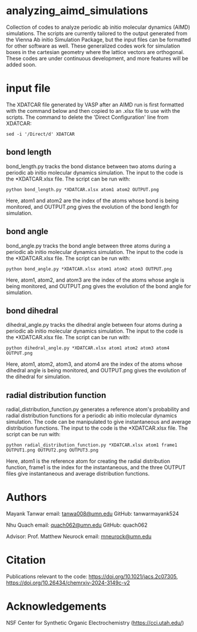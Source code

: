# analyzing_aimd_simulations
Collection of codes to analyze periodic ab initio molecular dynamics (AIMD) simulations. The scripts are currently tailored to the output generated from the Vienna Ab initio Simulation Package, but the input files can be formatted for other software as well. These generalized codes work for simulation boxes in the cartesian geometry where the lattice vectors are orthogonal. These codes are under continuous development, and more features will be added soon.

# input file
The XDATCAR file generated by VASP after an AIMD run is first formatted with the command below and then copied to an .xlsx file to use with the scripts. The command to delete the 'Direct Configuration' line from XDATCAR:

```sed -i '/Direct/d' XDATCAR```


## bond length
bond_length.py tracks the bond distance between two atoms during a periodic ab initio molecular dynamics simulation. The input to the code is the *XDATCAR.xlsx file. The script can be run with:

```python bond_length.py *XDATCAR.xlsx atom1 atom2 OUTPUT.png```

Here, atom1 and atom2 are the index of the atoms whose bond is being monitored, and OUTPUT.png gives the evolution of the bond length for simulation.


## bond angle
bond_angle.py tracks the bond angle between three atoms during a periodic ab initio molecular dynamics simulation. The input to the code is the *XDATCAR.xlsx file. The script can be run with:

```python bond_angle.py *XDATCAR.xlsx atom1 atom2 atom3 OUTPUT.png```

Here, atom1, atom2, and atom3 are the index of the atoms whose angle is being monitored, and OUTPUT.png gives the evolution of the bond angle for simulation.


## bond dihedral
dihedral_angle.py tracks the dihedral angle between four atoms during a periodic ab initio molecular dynamics simulation. The input to the code is the *XDATCAR.xlsx file. The script can be run with:

```python dihedral_angle.py *XDATCAR.xlsx atom1 atom2 atom3 atom4 OUTPUT.png```

Here, atom1, atom2, atom3, and atom4 are the index of the atoms whose dihedral angle is being monitored, and OUTPUT.png gives the evolution of the dihedral for simulation.

## radial distribution function
radial_distribution_function.py generates a reference atom's probability and radial distribution functions for a periodic ab initio molecular dynamics simulation. The code can be manipulated to give instantaneous and average distribution functions. The input to the code is the *XDATCAR.xlsx file. The script can be run with:

```python radial_distribution_function.py *XDATCAR.xlsx atom1 frame1 OUTPUT1.png OUTPUT2.png OUTPUT3.png```

Here, atom1 is the reference atom for creating the radial distribution function, frame1 is the index for the instantaneous, and the three OUTPUT files give instantaneous and average distribution functions.

# Authors
Mayank Tanwar
email: tanwa008@umn.edu
GitHub: tanwarmayank524

Nhu Quach
email: quach062@umn.edu
GitHub: quach062

Advisor: Prof. Matthew Neurock
email: mneurock@umn.edu

# Citation
Publications relevant to the code: https://doi.org/10.1021/jacs.2c07305, https://doi.org/10.26434/chemrxiv-2024-3149c-v2

# Acknowledgements
NSF Center for Synthetic Organic Electrochemistry (https://cci.utah.edu/)
